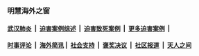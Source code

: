 
### 明慧海外之窗

####  [武汉肺炎](indexes/365.md?t=07081201) &nbsp;|&nbsp;  [迫害案例综述](indexes/328.md?t=07081201) &nbsp;|&nbsp; [迫害致死案例](indexes/277.md?t=07081201)  &nbsp;|&nbsp; [更多迫害案例](indexes/81.md?t=07081201)  &nbsp;|&nbsp; 
####  [时事评论](indexes/19.md?t=07081201) &nbsp;|&nbsp; [海外简讯](indexes/245.md?t=07081201)&nbsp;|&nbsp;  [社会支持](indexes/140.md?t=07081201) &nbsp;|&nbsp; [褒奖决议](indexes/282.md?t=07081201) &nbsp;|&nbsp; [社区报道](indexes/91.md?t=07081201)  &nbsp;|&nbsp; [天人之间](indexes/78.md?t=07081201) 

